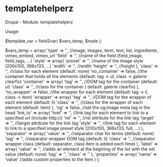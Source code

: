 templatehelperz
===============

Drupal - Module: templatehelperz

Usage:

$template_var = field2var( $vars_temp, $node );

$vars_temp = array(
    'type' => '',             //image, images, term, text, list, ingrediente, vimeo_embed, vimeo_url
    'field' => '',            //name of the field (field_image, field_tags, ...)
    'style' => array(
      'preset' => '',         //name of the image style (200x100, 366x133, ...)
      'width' => '',          //width
      'height' => '',         //height
    ),
    'class' => '',            //class for each element (default: none)
    'no_container' => false,  //the container that holds all the elements (default: tag -> ul, class -> galerie clearfix)
    'container' => array(
      'tag' => '',            //DOM tag for the container (default: ul)
      'class' => '',          //class for the container ( default: galerie clearfix)
    ),
    'no_wrapper' => false,    //the wrapper for each element (default: tag -> li, class -> item)
    'wrapper' => array(
      'tag' => '',            //DOM tag for the wrapper of each element (default: li)
      'class' => '',          //class for the wrapper of each element (default: item)
    ),
    'og' => false,            //set the og:image meta tag in the head
    'link_to' => array(
      'href' => '',           //link tag for each element to link to a specified url (include http://)
      'rel' => '',            //rel attribute for the link tag
      'target' => '',         //target attribute for the link tag
      'style' => '',          //link tag for each element to link to a specified image preset style (200x100, 366x133, full, ...)
    ),
    'separator' => array(
      'value' => '',          //separator char for terms (default: none)
      'tag' => '',            //separator wrapper DOM tag (default: li)
      'class' => '',          //separator wrapper class (default: separator, class item is added each time)
    ),
    'label' => array(
      'value' => '',          //adds an element at the begining of the list with the set value (default: none)
      'tag' => '',
      'class' => ''
    ),
    'properties' => array(
      'name' => 'value'       //adds custom properties to the item
    )
  );  